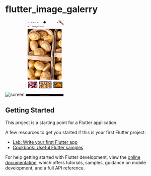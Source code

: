 # flutter_image_galerry

<img src="assets/src1.png" alt="screen " width="120" height="240">
<img src="assets/src2.png" alt="deatail image" width="120" height="240">

## Getting Started

This project is a starting point for a Flutter application.

A few resources to get you started if this is your first Flutter project:

- [Lab: Write your first Flutter app](https://docs.flutter.dev/get-started/codelab)
- [Cookbook: Useful Flutter samples](https://docs.flutter.dev/cookbook)

For help getting started with Flutter development, view the
[online documentation](https://docs.flutter.dev/), which offers tutorials,
samples, guidance on mobile development, and a full API reference.
